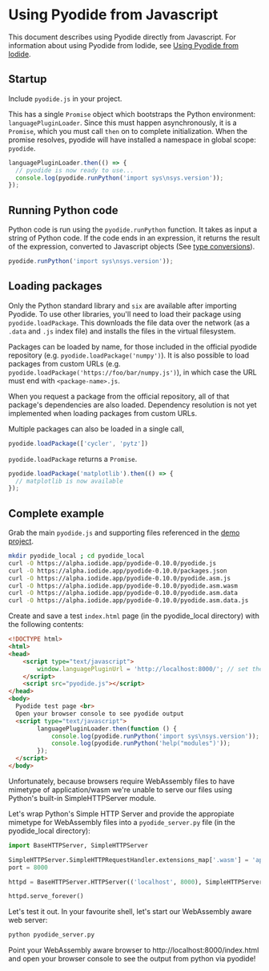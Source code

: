 # Using Pyodide from Javascript

This document describes using Pyodide directly from Javascript. For information
about using Pyodide from Iodide, see [Using Pyodide from
Iodide](using_pyodide_from_iodide.md).

## Startup

Include `pyodide.js` in your project.

This has a single `Promise` object which bootstraps the Python environment:
`languagePluginLoader`. Since this must happen asynchronously, it is a
`Promise`, which you must call `then` on to complete initialization. When the
promise resolves, pyodide will have installed a namespace in global scope:
`pyodide`.

```javascript
languagePluginLoader.then(() => {
  // pyodide is now ready to use...
  console.log(pyodide.runPython('import sys\nsys.version'));
});
```

## Running Python code

Python code is run using the `pyodide.runPython` function. It takes as input a
string of Python code. If the code ends in an expression, it returns the result
of the expression, converted to Javascript objects (See [type
conversions](type_conversions.md)).

```javascript
pyodide.runPython('import sys\nsys.version'));
```

## Loading packages

Only the Python standard library and `six` are available after importing
Pyodide. To use other libraries, you'll need to load their package using
`pyodide.loadPackage`. This downloads the file data over the network (as a
`.data` and `.js` index file) and installs the files in the virtual filesystem.

Packages can be loaded by name, for those included in the official pyodide
repository (e.g. `pyodide.loadPackage('numpy')`). It is also possible to load
packages from custom URLs (e.g.
`pyodide.loadPackage('https://foo/bar/numpy.js')`), in which case the URL must
end with `<package-name>.js`.

When you request a package from the official repository, all of that package's
dependencies are also loaded. Dependency resolution is not yet implemented
when loading packages from custom URLs.

Multiple packages can also be loaded in a single call,
```js
pyodide.loadPackage(['cycler', 'pytz'])
```

`pyodide.loadPackage` returns a `Promise`.

```javascript
pyodide.loadPackage('matplotlib').then(() => {
  // matplotlib is now available
});
```

## Complete example

Grab the main `pyodide.js` and supporting files referenced in the [demo project](https://alpha.iodide.io/notebooks/300/).

```bash
mkdir pyodide_local ; cd pyodide_local
curl -O https://alpha.iodide.app/pyodide-0.10.0/pyodide.js
curl -O https://alpha.iodide.app/pyodide-0.10.0/packages.json
curl -O https://alpha.iodide.app/pyodide-0.10.0/pyodide.asm.js
curl -O https://alpha.iodide.app/pyodide-0.10.0/pyodide.asm.wasm
curl -O https://alpha.iodide.app/pyodide-0.10.0/pyodide.asm.data
curl -O https://alpha.iodide.app/pyodide-0.10.0/pyodide.asm.data.js
```

Create and save a test `index.html` page (in the pyodide_local directory) with the following contents:
```html
<!DOCTYPE html>
<html>
<head>
    <script type="text/javascript">
        window.languagePluginUrl = 'http://localhost:8000/'; // set the pyodide support files (packages.json, pyodide.asm.data etc) url
    </script>
    <script src="pyodide.js"></script>
</head>
<body>
  Pyodide test page <br>
  Open your browser console to see pyodide output
  <script type="text/javascript">
        languagePluginLoader.then(function () {
            console.log(pyodide.runPython('import sys\nsys.version'));
            console.log(pyodide.runPython('help("modules")'));
        });
  </script>
</body>
```

Unfortunately, because browsers require WebAssembly files to have mimetype of application/wasm we're unable to serve our files using Python's built-in SimpleHTTPServer module.

Let's wrap Python's Simple HTTP Server and provide the appropiate mimetype for WebAssembly files into a `pyodide_server.py` file (in the pyodide_local directory):
```python
import BaseHTTPServer, SimpleHTTPServer

SimpleHTTPServer.SimpleHTTPRequestHandler.extensions_map['.wasm'] = 'application/wasm'
port = 8000

httpd = BaseHTTPServer.HTTPServer(('localhost', 8000), SimpleHTTPServer.SimpleHTTPRequestHandler)

httpd.serve_forever()
```

Let's test it out.
In your favourite shell, let's start our WebAssembly aware web server:
```bash
python pyodide_server.py
```

Point your WebAssembly aware browser to http://localhost:8000/index.html and open your browser console to see the output from python via pyodide!
